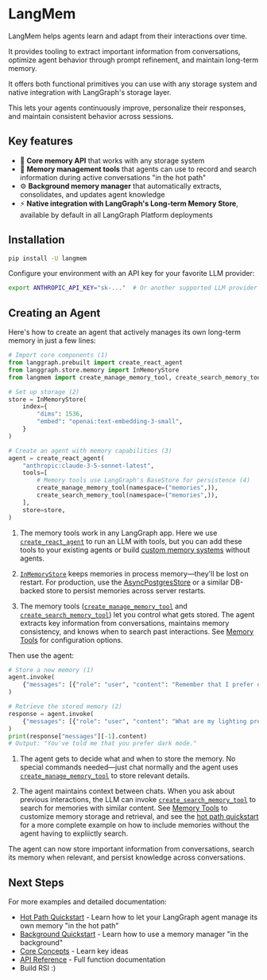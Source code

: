 # LangMem

LangMem helps agents learn and adapt from their interactions over time.

It provides tooling to extract important information from conversations, optimize agent behavior through prompt refinement, and maintain long-term memory.

It offers both functional primitives you can use with any storage system and native integration with LangGraph's storage layer.

This lets your agents continuously improve, personalize their responses, and maintain consistent behavior across sessions.

## Key features

- 🧩 **Core memory API** that works with any storage system
- 🧠 **Memory management tools** that agents can use to record and search information during active conversations "in the hot path"
- ⚙️ **Background memory manager** that automatically extracts, consolidates, and updates agent knowledge
- ⚡ **Native integration with LangGraph's Long-term Memory Store**, available by default in all LangGraph Platform deployments

## Installation

```bash
pip install -U langmem
```

Configure your environment with an API key for your favorite LLM provider:

```bash
export ANTHROPIC_API_KEY="sk-..."  # Or another supported LLM provider
```

## Creating an Agent

Here's how to create an agent that actively manages its own long-term memory in just a few lines:

```python
# Import core components (1)
from langgraph.prebuilt import create_react_agent
from langgraph.store.memory import InMemoryStore
from langmem import create_manage_memory_tool, create_search_memory_tool

# Set up storage (2)
store = InMemoryStore(
    index={
        "dims": 1536,
        "embed": "openai:text-embedding-3-small",
    }
) 

# Create an agent with memory capabilities (3)
agent = create_react_agent(
    "anthropic:claude-3-5-sonnet-latest",
    tools=[
        # Memory tools use LangGraph's BaseStore for persistence (4)
        create_manage_memory_tool(namespace=("memories",)),
        create_search_memory_tool(namespace=("memories",)),
    ],
    store=store,
)
```

1. The memory tools work in any LangGraph app. Here we use [`create_react_agent`](https://langchain-ai.github.io/langgraph/reference/prebuilt/#langgraph.prebuilt.create_react_agent) to run an LLM with tools, but you can add these tools to your existing agents or build [custom memory systems](concepts/conceptual_guide.md#functional-core) without agents.

2. [`InMemoryStore`](https://langchain-ai.github.io/langgraph/reference/store/#langgraph.store.memory.InMemoryStore) keeps memories in process memory—they'll be lost on restart. For production, use the [AsyncPostgresStore](https://langchain-ai.github.io/langgraph/reference/store/#langgraph.store.postgres.AsyncPostgresStore) or a similar DB-backed store to persist memories across server restarts.

3. The memory tools ([`create_manage_memory_tool`](reference/tools.md#langmem.create_manage_memory_tool) and [`create_search_memory_tool`](reference/tools.md#langmem.create_search_memory_tool)) let you control what gets stored. The agent extracts key information from conversations, maintains memory consistency, and knows when to search past interactions. See [Memory Tools](guides/memory_tools.md) for configuration options.

Then use the agent:

```python
# Store a new memory (1)
agent.invoke(
    {"messages": [{"role": "user", "content": "Remember that I prefer dark mode."}]}
)

# Retrieve the stored memory (2)
response = agent.invoke(
    {"messages": [{"role": "user", "content": "What are my lighting preferences?"}]}
)
print(response["messages"][-1].content)
# Output: "You've told me that you prefer dark mode."
```

1. The agent gets to decide what and when to store the memory. No special commands needed—just chat normally and the agent uses [`create_manage_memory_tool`](reference/tools.md#langmem.create_manage_memory_tool) to store relevant details.

2. The agent maintains context between chats. When you ask about previous interactions, the LLM can invoke [`create_search_memory_tool`](reference/tools.md#langmem.create_search_memory_tool) to search for memories with similar content. See [Memory Tools](guides/memory_tools.md) to customize memory storage and retrieval, and see the [hot path quickstart](hot_path_quickstart.md) for a more complete example on how to include memories without the agent having to expliictly search.

The agent can now store important information from conversations, search its memory when relevant, and persist knowledge across conversations.

## Next Steps

For more examples and detailed documentation:

- [Hot Path Quickstart](hot_path_quickstart.md) - Learn how to let your LangGraph agent manage its own memory "in the hot path"
- [Background Quickstart](background_quickstart.md) - Learn how to use a memory manager "in the background"
- [Core Concepts](concepts/conceptual_guide.md) - Learn key ideas
- [API Reference](reference/index.md) - Full function documentation
- Build RSI :)